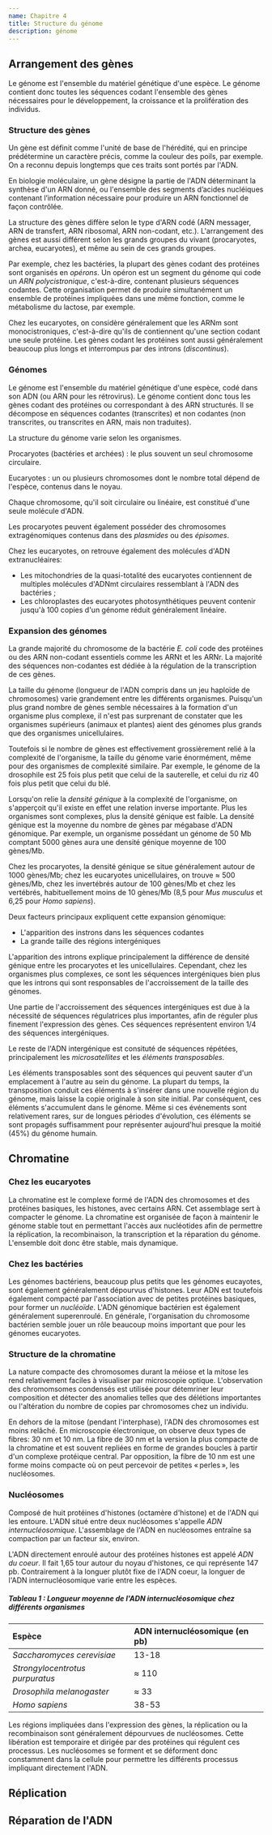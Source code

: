 ```yaml
---
name: Chapitre 4
title: Structure du génome
description: génome
---
```


## Arrangement des gènes

Le génome est l'ensemble du matériel génétique d'une espèce.
Le génome contient donc toutes les séquences codant l'ensemble des gènes nécessaires pour le développement, la croissance et la prolifération des individus.

### Structure des gènes

Un gène est définit comme l'unité de base de l'hérédité, qui en principe prédétermine un caractère précis, comme la couleur des poils, par exemple. On a reconnu depuis longtemps que ces traits sont portés par l'ADN.

En biologie moléculaire, un gène désigne la partie de l'ADN déterminant la synthèse d'un ARN donné, ou l'ensemble des segments d’acides nucléiques contenant l’information nécessaire pour produire un ARN fonctionnel de façon contrôlée.

La structure des gènes diffère selon le type d'ARN codé (ARN messager, ARN de transfert, ARN ribosomal, ARN non-codant, etc.). L'arrangement des gènes est aussi différent selon les grands groupes du vivant (procaryotes, archea, eucaryotes), et même au sein de ces grands groupes.

Par exemple, chez les bactéries, la plupart des gènes codant des protéines sont organisés en *opérons*. Un opéron est un segment du génome qui code un *ARN polycistronique*, c'est-à-dire, contenant plusieurs séquences codantes. Cette organisation permet de produire simultanément un ensemble de protéines impliquées dans une même fonction, comme le métabolisme du lactose, par exemple.

Chez les eucaryotes, on considère généralement que les ARNm sont monocistroniques, c'est-à-dire qu'ils de contiennent qu'une section codant une seule protéine. Les gènes codant les protéines sont aussi généralement beaucoup plus longs et interrompus par des introns (*discontinus*).

### Génomes

Le génome est l'ensemble du matériel génétique d'une espèce, codé dans son ADN (ou ARN pour les rétrovirus). Le génome contient donc tous les gènes codant des protéines ou correspondant à des ARN structurés. Il se décompose en séquences codantes (transcrites) et non codantes (non transcrites, ou transcrites en ARN, mais non traduites).

La structure du génome varie selon les organismes.

Procaryotes (bactéries et archées)
: le plus souvent un seul chromosome circulaire.

Eucaryotes
: un ou plusieurs chromosomes dont le nombre total dépend de l'espèce, contenus dans le noyau.

Chaque chromosome, qu'il soit circulaire ou linéaire, est constitué d'une seule molécule d'ADN.

Les procaryotes peuvent également posséder des chromosomes extragénomiques contenus dans des *plasmides* ou des *épisomes*.

Chez les eucaryotes, on retrouve également des molécules d'ADN extranucléaires:

- Les mitochondries de la quasi-totalité des eucaryotes contiennent de multiples molécules d'ADNmt circulaires ressemblant à l'ADN des bactéries ;
- Les chloroplastes des eucaryotes photosynthétiques peuvent contenir jusqu'à 100 copies d'un génome réduit généralement linéaire.

### Expansion des génomes

La grande majorité du chromosome de la bactérie _E. coli_ code des protéines ou des ARN non-codant essentiels comme les ARNt et les ARNr. La majorité des séquences non-codantes est dédiée à la régulation de la transcription de ces gènes.

La taille du génome (longueur de l'ADN compris dans un jeu haploïde de chromosomes) varie grandement entre les différents organismes. Puisqu'un plus grand nombre de gènes semble nécessaires à la formation d'un organisme plus complexe, il n'est pas surprenant de constater que les organismes supérieurs (animaux et plantes) aient des génomes plus grands que des organismes unicellulaires.

Toutefois si le nombre de gènes est effectivement grossièrement relié à la complexité de l'organisme, la taille du génome varie énormément, même pour des organismes de complexité similaire. Par exemple, le génome de la drosophile est 25 fois plus petit que celui de la sauterelle, et celui du riz 40 fois plus petit que celui du blé.

Lorsqu'on relie la *densité génique* à la complexité de l'organisme, on s'apperçoit qu'il existe en effet une relation inverse importante. Plus les organismes sont complexes, plus la densité génique est faible. La densité génique est la moyenne du nombre de gènes par mégabase d'ADN génomique. Par exemple, un organisme possédant un génome de 50 Mb comptant 5000 gènes aura une densité génique moyenne de 100 gènes/Mb.

Chez les procaryotes, la densité génique se situe généralement autour de 1000 gènes/Mb; chez les eucaryotes unicellulaires, on trouve $\approx$ 500 gènes/Mb, chez les invertébrés autour de 100 gènes/Mb et chez les vertébrés, habituellement moins de 10 gènes/Mb (8,5 pour *Mus musculus* et 6,25 pour *Homo sapiens*).

Deux facteurs principaux expliquent cette expansion génomique:

- L'apparition des instrons dans les séquences codantes
- La grande taille des régions intergéniques

L'apparition des introns explique principalement la différence de densité génique entre les procaryotes et les unicellulaires. Cependant, chez les organismes plus complexes, ce sont les séquences intergéniques bien plus que les introns qui sont responsables de l'accroissement de la taille des génomes.

Une partie de l'accroissement des séquences intergéniques est due à la nécessité de séquences régulatrices plus importantes, afin de réguler plus finement l'expression des gènes. Ces séquences représentent environ 1/4 des séquences intergéniques.

Le reste de l'ADN intergénique est consituté de séquences répétées, principalement les *microsatellites* et les *éléments transposables*.

Les éléments transposables sont des séquences qui peuvent sauter d'un emplacement à l'autre au sein du génome. La plupart du temps, la transposition conduit ces éléments à s'insérer dans une nouvelle région du génome, mais laisse la copie originale à son site initial. Par conséquent, ces éléments s'accumulent dans le génome. Même si ces événements sont relativement rares, sur de longues périodes d'évolution, ces éléments se sont propagés suffisamment pour représenter aujourd'hui presque la moitié (45%) du génome humain.



## Chromatine

### Chez les eucaryotes

La chromatine est le complexe formé de l'ADN des chromosomes et des protéines basiques, les histones, avec certains ARN. Cet assemblage sert à compacter le génome. La chromatine est organisée de façon à maintenir le génome stable tout en permettant l'accès aux nucléotides afin de permettre la réplication, la recombinaison, la transcription et la réparation du génome. L'ensemble doit donc être stable, mais dynamique.

### Chez les bactéries

Les génomes bactériens, beaucoup plus petits que les génomes eucayotes, sont également généralement dépourvus d'histones. Leur ADN est toutefois également compacté par l'association avec de petites protéines basiques, pour former un *nucléoïde*. L'ADN génomique bactérien est également généralement superenroulé. En générale, l'organisation du chromosome bactérien semble jouer un rôle beaucoup moins important que pour les génomes eucaryotes.

### Structure de la chromatine

La nature compacte des chromosomes durant la méiose et la mitose les rend relativement faciles à visualiser par microscopie optique. L'observation des chromomsomes condensés est utilisée pour détemriner leur composition et détecter des anomalies telles que des délétions importantes ou l'altération du nombre de copies par chromosomes chez un individu.

En dehors de la mitose (pendant l'interphase), l'ADN des chromosomes est moins relâché. En microscopie électronique, on observe deux types de fibres: 30 nm et 10 nm. La fibre de 30 nm et la version la plus compacte de la chromatine et est souvent repliées en forme de grandes boucles à partir d'un complexe protéique central. Par opposition, la fibre de 10 nm est une forme moins compacte où on peut percevoir de petites &laquo;&#8239;perles&#8239;&raquo;, les nucléosomes.

### Nucléosomes

Composé de huit protéines d'histones (octamère d'histone) et de l'ADN qui les entoure. L'ADN situé entre deux nucléosomes s'appelle *ADN internucléosomique*. L'assemblage de l'ADN en nucléosomes entraîne sa compaction par un facteur six, environ.

L'ADN directement enroulé autour des protéines histones est appelé *ADN du coeur*. Il fait 1,65 tour autour du noyau d'histones, ce qui représente 147 pb. Contrairement à la longuer plutôt fixe de l'ADN coeur, la longuer de l'ADN internucléosomique varie entre les espèces.

##### Tableau 1 : Longueur moyenne de l'ADN internucléosomique chez différents organismes

| Espèce    |   ADN internucléosomique (en pb)  |
|:----------|:--------|
| *Saccharomyces cerevisiae*    |   13-18   |
| *Strongylocentrotus purpuratus*   |   $\approx$ 110   |
| *Drosophila melanogaster* |   $\approx$ 33   |
| *Homo sapiens*    |   38-53   |

Les régions impliquées dans l'expression des gènes, la réplication ou la recombinaison sont généralement dépourvues de nucléosomes. Cette libération est temporaire et dirigée par des protéines qui régulent ces processus. Les nucléosomes se forment et se déforment donc constamment dans la cellule pour permettre les différents processus impliquant directement l'ADN.

## Réplication

## Réparation de l'ADN
